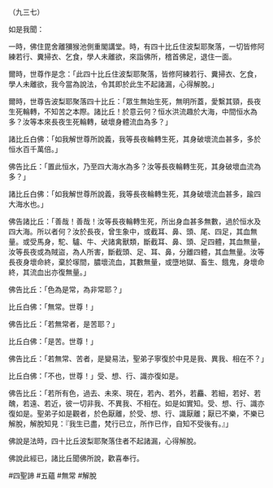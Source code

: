 （九三七）

如是我聞：

一時，佛住毘舍離獼猴池側重閣講堂。時，有四十比丘住波梨耶聚落，一切皆修阿練若行、糞掃衣、乞食，學人未離欲，來詣佛所，稽首佛足，退住一面。

爾時，世尊作是念：「此四十比丘住波梨耶聚落，皆修阿練若行、糞掃衣、乞食，學人未離欲，我今當為說法，令其即於此生不起諸漏，心得解脫。」

爾時，世尊告波梨耶聚落四十比丘：「眾生無始生死，無明所蓋，愛繫其頸，長夜生死輪轉，不知苦之本際。諸比丘！於意云何？恒水洪流趣於大海，中間恒水為多？汝等本來長夜生死輪轉，破壞身體流血為多？」

諸比丘白佛：「如我解世尊所說義，我等長夜輪轉生死，其身破壞流血甚多，多於恒水百千萬倍。」

佛告比丘：「置此恒水，乃至四大海水為多？汝等長夜輪轉生死，其身破壞血流為多？」

諸比丘白佛：「如我解世尊所說義，我等長夜輪轉生死，其身破壞流血甚多，踰四大海水也。」

佛告諸比丘：「善哉！善哉！汝等長夜輪轉生死，所出身血甚多無數，過於恒水及四大海。所以者何？汝於長夜，曾生象中，或截耳、鼻、頭、尾、四足，其血無量。或受馬身，駝、驢、牛、犬諸禽獸類，斷截耳、鼻、頭、足四體，其血無量，汝等長夜或為賊盜，為人所害，斷截頭、足、耳、鼻，分離四體，其血無量。汝等長夜身壞命終，棄於塜間，膿壞流血，其數無量，或墮地獄、畜生、餓鬼，身壞命終，其流血出亦復無量。」

佛告比丘：「色為是常，為非常耶？」

比丘白佛：「無常。世尊！」

佛告比丘：「若無常者，是苦耶？」

比丘白佛：「是苦。世尊！」

佛告比丘：「若無常、苦者，是變易法，聖弟子寧復於中見是我、異我、相在不？」

比丘白佛：「不也，世尊！」受、想、行、識亦復如是。

佛告比丘：「若所有色，過去、未來、現在，若內、若外，若麤、若細，若好、若醜，若遠、若近，彼一切非我、不異我、不相在。如是如實知。受、想、行、識亦復如是。聖弟子如是觀者，於色厭離，於受、想、行、識厭離；厭已不樂，不樂已解脫，解脫知見：『我生已盡，梵行已立，所作已作，自知不受後有。』」

佛說是法時，四十比丘波梨耶聚落住者不起諸漏，心得解脫。

佛說此經已，諸比丘聞佛所說，歡喜奉行。




#四聖諦
#五蘊
#無常
#解脫
